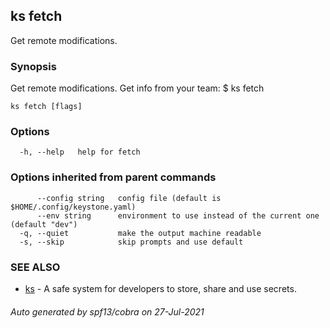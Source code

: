 ## ks fetch

Get remote modifications.

### Synopsis

Get remote modifications.
Get info from your team:
  $ ks fetch


```
ks fetch [flags]
```

### Options

```
  -h, --help   help for fetch
```

### Options inherited from parent commands

```
      --config string   config file (default is $HOME/.config/keystone.yaml)
      --env string      environment to use instead of the current one (default "dev")
  -q, --quiet           make the output machine readable
  -s, --skip            skip prompts and use default
```

### SEE ALSO

* [ks](ks.md)	 - A safe system for developers to store, share and use secrets.

###### Auto generated by spf13/cobra on 27-Jul-2021
